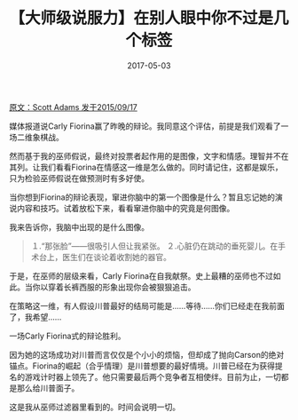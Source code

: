 ﻿---
layout: post
title: 【大师级说服力】在别人眼中你不过是几个标签
date: 2017-05-03
---


 [原文：Scott Adams    发于2015/09/17][1]

媒体报道说Carly Fiorina赢了昨晚的辩论。我同意这个评估，前提是我们观看了一场二维象棋战。

然而基于我的巫师假说，最终对投票者起作用的是图像，文字和情感。理智并不在其列。让我们看看Fiorina在情感这一维是怎么做的。同时请记住，这都是娱乐，只为检验巫师假说在做预测时有多好使。

当你想到Fiorina的辩论表现，窜进你脑中的第一个图像是什么？暂且忘记她的演说内容和技巧。试着放松下来，看看窜进你脑中的究竟是何图像。

我来告诉你，我脑中出现的是什么图像。

>１.“那张脸”——很吸引人但让我紧张。
>２.心脏仍在跳动的垂死婴儿。在手术台上，医生们在谈论着收割她的器官。

于是，在巫师的层级来看，Carly Fiorina在自我献祭。史上最糟的巫师也不过如此。当你以穿着长裤西服的形象出现你会被狠狠追击。

在策略这一维，有人假设川普最好的结局可能是……等待……你们已经走在我前面了，我希望……

一场Carly Fiorina式的辩论胜利。

因为她的这场成功对川普而言仅仅是个小小的烦恼，但却成了抛向Carson的绝对锚点。Fiorina的崛起（合乎情理）是川普想要的最好情境。川普已经在为获得提名的游戏计时器上领先了。他只需要最后两个竞争者互相使绊。目前为止，一切都是那么给川普面子。

这是我从巫师过滤器里看到的。时间会说明一切。

[1]: http://blog.dilbert.com/post/129289732811/carly-fiorina-and-the-wizard-filter





